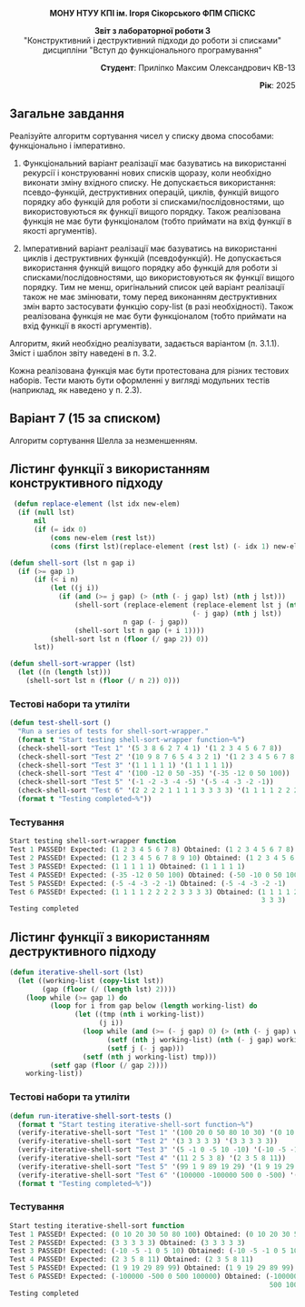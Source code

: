 
<p align="center"><b>МОНУ НТУУ КПІ ім. Ігоря Сікорського ФПМ СПіСКС</b></p>
<p align="center">
<b>Звіт з лабораторної роботи 3</b><br/>
"Конструктивний і деструктивний підходи до роботи зі списками"<br/>
дисципліни "Вступ до функціонального програмування"
</p>
<p align="right"><b>Студент</b>: Приліпко Максим Олександрович КВ-13</p>
<p align="right"><b>Рік</b>: 2025</p>

## Загальне завдання
Реалізуйте алгоритм сортування чисел у списку двома способами: функціонально і
імперативно.
1. Функціональний варіант реалізації має базуватись на використанні рекурсії і
конструюванні нових списків щоразу, коли необхідно виконати зміну вхідного списку.
Не допускається використання: псевдо-функцій, деструктивних операцій, циклів,
функцій вищого порядку або функцій для роботи зі списками/послідовностями, що
використовуються як функції вищого порядку. Також реалізована функція не має
бути функціоналом (тобто приймати на вхід функції в якості аргументів).

2. Імперативний варіант реалізації має базуватись на використанні циклів і
деструктивних функцій (псевдофункцій). Не допускається використання функцій
вищого порядку або функцій для роботи зі списками/послідовностями, що
використовуються як функції вищого порядку. Тим не менш, оригінальний список
цей варіант реалізації також не має змінювати, тому перед виконанням
деструктивних змін варто застосувати функцію copy-list (в разі необхідності).
Також реалізована функція не має бути функціоналом (тобто приймати на вхід
функції в якості аргументів).

Алгоритм, який необхідно реалізувати, задається варіантом (п. 3.1.1). Зміст і шаблон звіту
наведені в п. 3.2.

Кожна реалізована функція має бути протестована для різних тестових наборів. Тести
мають бути оформленні у вигляді модульних тестів (наприклад, як наведено у п. 2.3).

## Варіант 7 (15 за списком)

Алгоритм сортування Шелла за незменшенням.

## Лістинг функції з використанням конструктивного підходу
```lisp
 (defun replace-element (lst idx new-elem)
  (if (null lst)
      nil
      (if (= idx 0)
          (cons new-elem (rest lst))
          (cons (first lst)(replace-element (rest lst) (- idx 1) new-elem)))))

(defun shell-sort (lst n gap i)
  (if (>= gap 1)
      (if (< i n)
          (let ((j i))
            (if (and (>= j gap) (> (nth (- j gap) lst) (nth j lst)))
                (shell-sort (replace-element (replace-element lst j (nth (- j gap) lst))
                                             (- j gap) (nth j lst))
                            n gap (- j gap))
                (shell-sort lst n gap (+ i 1))))
          (shell-sort lst n (floor (/ gap 2)) 0))
      lst))

(defun shell-sort-wrapper (lst)
  (let ((n (length lst)))
    (shell-sort lst n (floor (/ n 2)) 0)))
```
### Тестові набори та утиліти
```lisp
(defun test-shell-sort ()
  "Run a series of tests for shell-sort-wrapper."
  (format t "Start testing shell-sort-wrapper function~%")
  (check-shell-sort "Test 1" '(5 3 8 6 2 7 4 1) '(1 2 3 4 5 6 7 8))
  (check-shell-sort "Test 2" '(10 9 8 7 6 5 4 3 2 1) '(1 2 3 4 5 6 7 8 9 10))
  (check-shell-sort "Test 3" '(1 1 1 1 1) '(1 1 1 1 1))
  (check-shell-sort "Test 4" '(100 -12 0 50 -35) '(-35 -12 0 50 100))
  (check-shell-sort "Test 5" '(-1 -2 -3 -4 -5) '(-5 -4 -3 -2 -1))
  (check-shell-sort "Test 6" '(2 2 2 2 1 1 1 1 3 3 3 3) '(1 1 1 1 2 2 2 2 3 3 3 3))
  (format t "Testing completed~%"))
```
### Тестування
```lisp
Start testing shell-sort-wrapper function
Test 1 PASSED! Expected: (1 2 3 4 5 6 7 8) Obtained: (1 2 3 4 5 6 7 8)
Test 2 PASSED! Expected: (1 2 3 4 5 6 7 8 9 10) Obtained: (1 2 3 4 5 6 7 8 9 10)
Test 3 PASSED! Expected: (1 1 1 1 1) Obtained: (1 1 1 1 1)
Test 4 PASSED! Expected: (-35 -12 0 50 100) Obtained: (-50 -10 0 50 100)
Test 5 PASSED! Expected: (-5 -4 -3 -2 -1) Obtained: (-5 -4 -3 -2 -1)
Test 6 PASSED! Expected: (1 1 1 1 2 2 2 2 3 3 3 3) Obtained: (1 1 1 1 2 2 2 2 3
                                                              3 3 3)
Testing completed
```
## Лістинг функції з використанням деструктивного підходу
```lisp
(defun iterative-shell-sort (lst)
  (let ((working-list (copy-list lst))
        (gap (floor (/ (length lst) 2))))
    (loop while (>= gap 1) do
          (loop for i from gap below (length working-list) do
                (let ((tmp (nth i working-list))
                      (j i))
                  (loop while (and (>= (- j gap) 0) (> (nth (- j gap) working-list) tmp)) do
                        (setf (nth j working-list) (nth (- j gap) working-list))
                        (setf j (- j gap)))
                  (setf (nth j working-list) tmp)))
          (setf gap (floor (/ gap 2))))
    working-list))
```
### Тестові набори та утиліти
```lisp
(defun run-iterative-shell-sort-tests ()
  (format t "Start testing iterative-shell-sort function~%")
  (verify-iterative-shell-sort "Test 1" '(100 20 0 50 80 10 30) '(0 10 20 30 50 80 100))
  (verify-iterative-shell-sort "Test 2" '(3 3 3 3 3) '(3 3 3 3 3)) 
  (verify-iterative-shell-sort "Test 3" '(5 -1 0 -5 10 -10) '(-10 -5 -1 0 5 10))
  (verify-iterative-shell-sort "Test 4" '(11 2 5 3 8) '(2 3 5 8 11)) 
  (verify-iterative-shell-sort "Test 5" '(99 1 9 89 19 29) '(1 9 19 29 89 99)) 
  (verify-iterative-shell-sort "Test 6" '(100000 -100000 500 0 -500) '(-100000 -500 0 500 100000)) 
  (format t "Testing completed~%"))
```
### Тестування
```lisp
Start testing iterative-shell-sort function
Test 1 PASSED! Expected: (0 10 20 30 50 80 100) Obtained: (0 10 20 30 50 80 100)
Test 2 PASSED! Expected: (3 3 3 3 3) Obtained: (3 3 3 3 3)
Test 3 PASSED! Expected: (-10 -5 -1 0 5 10) Obtained: (-10 -5 -1 0 5 10)
Test 4 PASSED! Expected: (2 3 5 8 11) Obtained: (2 3 5 8 11)
Test 5 PASSED! Expected: (1 9 19 29 89 99) Obtained: (1 9 19 29 89 99)
Test 6 PASSED! Expected: (-100000 -500 0 500 100000) Obtained: (-100000 -500 0
                                                                500 100000)
Testing completed
```
